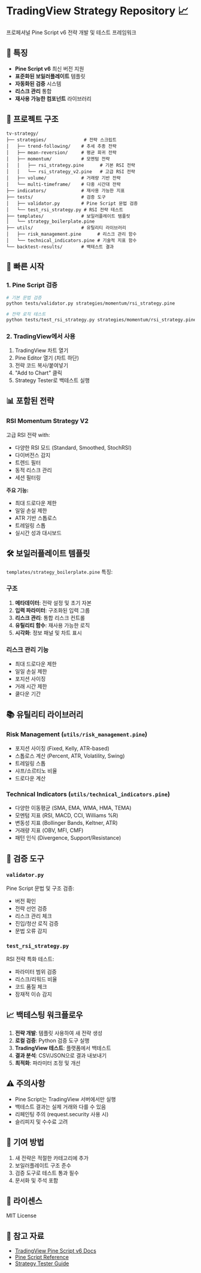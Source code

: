 # TradingView Strategy Repository 📈

프로페셔널 Pine Script v6 전략 개발 및 테스트 프레임워크

## 🎯 특징

- **Pine Script v6** 최신 버전 지원
- **표준화된 보일러플레이트** 템플릿
- **자동화된 검증** 시스템
- **리스크 관리** 통합
- **재사용 가능한 컴포넌트** 라이브러리

## 📁 프로젝트 구조

```
tv-strategy/
├── strategies/              # 전략 스크립트
│   ├── trend-following/    # 추세 추종 전략
│   ├── mean-reversion/     # 평균 회귀 전략
│   ├── momentum/           # 모멘텀 전략
│   │   ├── rsi_strategy.pine      # 기본 RSI 전략
│   │   └── rsi_strategy_v2.pine   # 고급 RSI 전략
│   ├── volume/             # 거래량 기반 전략
│   └── multi-timeframe/    # 다중 시간대 전략
├── indicators/             # 재사용 가능한 지표
├── tests/                  # 검증 도구
│   ├── validator.py        # Pine Script 문법 검증
│   └── test_rsi_strategy.py # RSI 전략 테스트
├── templates/              # 보일러플레이트 템플릿
│   └── strategy_boilerplate.pine
├── utils/                  # 유틸리티 라이브러리
│   ├── risk_management.pine      # 리스크 관리 함수
│   └── technical_indicators.pine # 기술적 지표 함수
└── backtest-results/       # 백테스트 결과
```

## 🚀 빠른 시작

### 1. Pine Script 검증

```bash
# 기본 문법 검증
python tests/validator.py strategies/momentum/rsi_strategy.pine

# 전략 로직 테스트
python tests/test_rsi_strategy.py strategies/momentum/rsi_strategy.pine
```

### 2. TradingView에서 사용

1. TradingView 차트 열기
2. Pine Editor 열기 (차트 하단)
3. 전략 코드 복사/붙여넣기
4. "Add to Chart" 클릭
5. Strategy Tester로 백테스트 실행

## 📊 포함된 전략

### RSI Momentum Strategy V2
고급 RSI 전략 with:
- 다양한 RSI 모드 (Standard, Smoothed, StochRSI)
- 다이버전스 감지
- 트렌드 필터
- 동적 리스크 관리
- 세션 필터링

**주요 기능:**
- 최대 드로다운 제한
- 일일 손실 제한
- ATR 기반 스톱로스
- 트레일링 스톱
- 실시간 성과 대시보드

## 🛠 보일러플레이트 템플릿

`templates/strategy_boilerplate.pine` 특징:

### 구조
1. **메타데이터**: 전략 설정 및 초기 자본
2. **입력 파라미터**: 구조화된 입력 그룹
3. **리스크 관리**: 통합 리스크 컨트롤
4. **유틸리티 함수**: 재사용 가능한 로직
5. **시각화**: 정보 패널 및 차트 표시

### 리스크 관리 기능
- 최대 드로다운 제한
- 일일 손실 제한
- 포지션 사이징
- 거래 시간 제한
- 쿨다운 기간

## 📚 유틸리티 라이브러리

### Risk Management (`utils/risk_management.pine`)
- 포지션 사이징 (Fixed, Kelly, ATR-based)
- 스톱로스 계산 (Percent, ATR, Volatility, Swing)
- 트레일링 스톱
- 샤프/소르티노 비율
- 드로다운 계산

### Technical Indicators (`utils/technical_indicators.pine`)
- 다양한 이동평균 (SMA, EMA, WMA, HMA, TEMA)
- 모멘텀 지표 (RSI, MACD, CCI, Williams %R)
- 변동성 지표 (Bollinger Bands, Keltner, ATR)
- 거래량 지표 (OBV, MFI, CMF)
- 패턴 인식 (Divergence, Support/Resistance)

## 🔧 검증 도구

### `validator.py`
Pine Script 문법 및 구조 검증:
- 버전 확인
- 전략 선언 검증
- 리스크 관리 체크
- 진입/청산 로직 검증
- 문법 오류 감지

### `test_rsi_strategy.py`
RSI 전략 특화 테스트:
- 파라미터 범위 검증
- 리스크/리워드 비율
- 코드 품질 체크
- 잠재적 이슈 감지

## 📈 백테스팅 워크플로우

1. **전략 개발**: 템플릿 사용하여 새 전략 생성
2. **로컬 검증**: Python 검증 도구 실행
3. **TradingView 테스트**: 플랫폼에서 백테스트
4. **결과 분석**: CSV/JSON으로 결과 내보내기
5. **최적화**: 파라미터 조정 및 개선

## ⚠️ 주의사항

- Pine Script는 TradingView 서버에서만 실행
- 백테스트 결과는 실제 거래와 다를 수 있음
- 리페인팅 주의 (request.security 사용 시)
- 슬리피지 및 수수료 고려

## 🤝 기여 방법

1. 새 전략은 적절한 카테고리에 추가
2. 보일러플레이트 구조 준수
3. 검증 도구로 테스트 통과 필수
4. 문서화 및 주석 포함

## 📝 라이센스

MIT License

## 🔗 참고 자료

- [TradingView Pine Script v6 Docs](https://www.tradingview.com/pine-script-docs/)
- [Pine Script Reference](https://www.tradingview.com/pine-script-reference/v6/)
- [Strategy Tester Guide](https://www.tradingview.com/support/solutions/43000481029/)